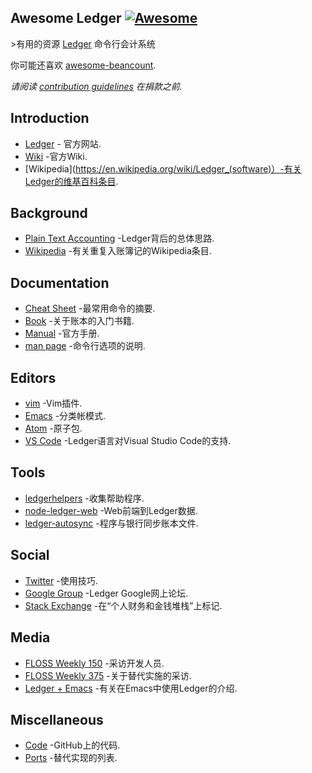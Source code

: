 <div class="github-widget" data-repo="sfischer13/awesome-ledger"></div>
<script async src="https://pagead2.googlesyndication.com/pagead/js/adsbygoogle.js"></script><ins class="adsbygoogle" style="display:block" data-ad-client="ca-pub-6890694312814945" data-ad-slot="5473692530" data-ad-format="auto"  data-full-width-responsive="true"></ins><script>(adsbygoogle = window.adsbygoogle || []).push({});</script>
<!--lint disable double-link-->

## Awesome Ledger [![Awesome](https://awesome.re/badge.svg)](https://awesome.re)

&gt;有用的资源 [Ledger](http://ledger-cli.org/) 命令行会计系统

你可能还喜欢 [awesome-beancount](https://github.com/wzyboy/awesome-beancount).

*请阅读 [contribution guidelines](https://github.com/sfischer13/awesome-ledger/blob/master/contributing.md) 在捐款之前.*


<!-- START doctoc generated TOC please keep comment here to allow auto update -->
<!-- DON'T EDIT THIS SECTION, INSTEAD RE-RUN doctoc TO UPDATE -->


<!-- END doctoc generated TOC please keep comment here to allow auto update -->

## Introduction

- [Ledger](http://ledger-cli.org/) - 官方网站.
- [Wiki](https://github.com/ledger/ledger/wiki) -官方Wiki.
- [Wikipedia](https://en.wikipedia.org/wiki/Ledger_(software)）-有关Ledger的维基百科条目.

## Background

- [Plain Text Accounting](http://plaintextaccounting.org/) -Ledger背后的总体思路.
- [Wikipedia](https://en.wikipedia.org/wiki/Double-entry_bookkeeping_system) -有关重复入账簿记的Wikipedia条目.

## Documentation

- [Cheat Sheet](http://ricostacruz.com/cheatsheets/ledger.html) -最常用命令的摘要.
- [Book](https://github.com/rolfschr/GSWL-book) -关于账本的入门书籍.
- [Manual](http://ledger-cli.org/3.0/doc/ledger3.html) -官方手册.
- [man page](http://ledger-cli.org/3.0/doc/ledger.1.html) -命令行选项的说明.

## Editors
- [vim](https://github.com/ledger/vim-ledger) -Vim插件.
- [Emacs](http://www.ledger-cli.org/3.0/doc/ledger-mode.html) -分类帐模式.
- [Atom](https://atom.io/packages/language-ledger) -原子包.
- [VS Code](https://github.com/mariosangiorgio/vscode-ledger) -Ledger语言对Visual Studio Code的支持.

## Tools

- [ledgerhelpers](https://github.com/Rudd-O/ledgerhelpers) -收集帮助程序.
- [node-ledger-web](https://github.com/slashdotdash/node-ledger-web) -Web前端到Ledger数据.
- [ledger-autosync](https://github.com/egh/ledger-autosync) -程序与银行同步账本文件.

## Social

- [Twitter](https://twitter.com/LedgerTips) -使用技巧.
- [Google Group](https://groups.google.com/forum/#!forum/ledger-cli) -Ledger Google网上论坛.
- [Stack Exchange](https://money.stackexchange.com/search?q=ledger-cli) -在“个人财务和金钱堆栈”上标记.

## Media

- [FLOSS Weekly 150](https://twit.tv/shows/floss-weekly/episodes/150) -采访开发人员.
- [FLOSS Weekly 375](https://twit.tv/shows/floss-weekly/episodes/375) -关于替代实施的采访.
- [Ledger + Emacs](https://www.youtube.com/watch?v=cjoCNRpLanY) -有关在Emacs中使用Ledger的介绍.

## Miscellaneous

- [Code](https://github.com/ledger/ledger) -GitHub上的代码.
- [Ports](https://github.com/ledger/ledger/wiki/Ports) -替代实现的列表.
